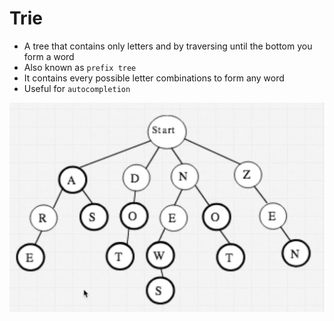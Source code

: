 # Trie

- A tree that contains only letters and by traversing until the bottom you form a word
- Also known as `prefix tree`
- It contains every possible letter combinations to form any word
- Useful for `autocompletion`

![Trie](trie.png)
